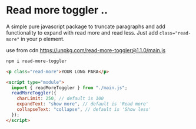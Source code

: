 # Read more toggler ..

A simple pure javascript package to truncate paragraphs and add functionality to expand with read more and read less.
Just add  `class="read-more"` in your p element.

use from cdn 
https://unpkg.com/read-more-toggler@1.1.0/main.js

```bash
npm i read-more-toggler
```

```html
<p class="read-more">YOUR LONG PARA</p>

<script type="module">
  import { readMoreToggler } from "./main.js";
  readMoreToggler({
    charLimit: 250, // default is 100
    expandText: "show more", // default is 'Read more'
    collapseText: "collapse", // default is 'Show less'
  });
</script>
```
